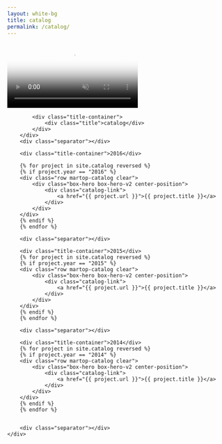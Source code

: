 ```yaml
---
layout: white-bg
title: catalog
permalink: /catalog/
---
```


<div class="banner">
	<video autoplay loop muted class="banner__video" poster="/assets/images/poster.png">
		<source src="/assets/video/catalog-video.mp4" type="video/mp4">
	</video>
	<div class="crwns-wrapper catalog-wrapper clear">
		<div class="spacer3x"></div>
		<div class="row martop-catalog clear">

			<div class="title-container">
				<div class="title">catalog</div>
			</div>
		</div>
		<div class="separator"></div>

		<div class="title-container">2016</div>
		
		{% for project in site.catalog reversed %}
		{% if project.year == "2016" %}
		<div class="row martop-catalog clear">
			<div class="box-hero box-hero-v2 center-position">
				<div class="catalog-link">
					<a href="{{ project.url }}">{{ project.title }}</a>
				</div>
			</div>
		</div>
		{% endif %}
		{% endfor %}

		<div class="separator"></div>

		<div class="title-container">2015</div>
		{% for project in site.catalog reversed %}
		{% if project.year == "2015" %}
		<div class="row martop-catalog clear">
			<div class="box-hero box-hero-v2 center-position">
				<div class="catalog-link">
					<a href="{{ project.url }}">{{ project.title }}</a>
				</div>
			</div>
		</div>
		{% endif %}
		{% endfor %}

		<div class="separator"></div>

		<div class="title-container">2014</div>
		{% for project in site.catalog reversed %}
		{% if project.year == "2014" %}
		<div class="row martop-catalog clear">
			<div class="box-hero box-hero-v2 center-position">
				<div class="catalog-link">
					<a href="{{ project.url }}">{{ project.title }}</a>
				</div>
			</div>
		</div>
		{% endif %}
		{% endfor %}
		

		<div class="separator"></div>
	</div>
	
</div>